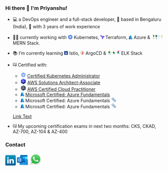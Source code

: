 ### Hi there 👋  I'm Priyanshu! 

- 💻 a DevOps engineer and a full-stack developer, 📍 based in Bengaluru (India), 💼 with 3 years of work experience
- 👨‍💻 currently working with <img src="pictures/kubernetes.png" alt="Kubernetes Logo" width="15"> Kubernetes, <img src="pictures/terraform.png" alt="Terraform Logo" width="12"> Terraform, <img src="pictures/azure.png" alt="Azure Logo" width="12"> Azure & <img src="pictures/mern-stack.png" alt="MERN Logo" width="40"> MERN Stack.
- 📚 I’m currently learning <img src="pictures/istio.png" alt="Istio Logo" width="12"> Istio, <img src="pictures/argocd.png" alt="ArgocCD Logo" width="12"> ArgoCD & <img src="pictures/elk.png" alt="ELK Logo" width="40"> ELK Stack
- <img src="pictures/certificate.png" alt="Certificate Logo" width="12"> Certified with: 
    - <img src="pictures/cka.png" alt="CKA Logo" width="18"> [Certified Kubernetes Administrator](https://www.credly.com/badges/dd021ae5-d0ad-4fd2-a6db-4145d2f06239/public_url "See in Credly")
    - <img src="pictures/awssaa.png" alt="AWS SAA Logo" width="18"> [AWS Solutions Architect-Associate](https://www.credly.com/badges/6c70e580-dd75-4448-a4ef-34402003a507/public_url "See in Credly") 
    - <img src="pictures/awscp.png" alt="AWS CP Logo" width="18"> [AWS Certified Cloud Practitioner](https://www.credly.com/badges/a8ec4b4c-7ac9-4987-9695-66cde38cfaa0/public_url "See in Credly")
    - <img src="pictures/azure.png" alt="Azure Logo" width="12"> [Microsoft Certified: Azure Fundamentals](https://www.credly.com/badges/db38fd28-3ad1-4f8c-bb83-12e0ec707d59?source=linked_in_profile)
    - <img src="pictures/azure.png" alt="Azure Logo" width="12"> Microsoft Certified: Azure Fundamentals [<img src="pictures/hyperlink.png" alt="See in Credly" width="16">](https://www.credly.com/badges/db38fd28-3ad1-4f8c-bb83-12e0ec707d59?source=linked_in_profile)
    - <img src="pictures/azure.png" alt="Azure Logo" width="12"> Microsoft Certified: Azure Fundamentals <a href="https://www.credly.com/badges/db38fd28-3ad1-4f8c-bb83-12e0ec707d59?source=linked_in_profile" target="_blank"><img src="pictures/hyperlink.png" alt="See in Credly" width="16"></a>

    <a href="https://www.example.com" target="_blank">Link Text</a>

 
- <img src="pictures/certificate.png" alt="Certificate Logo" width="12"> My upcoming certification exams in next two months: CKS, CKAD, AZ-700, AZ-104 & AZ-400




### Contact
<a href="https://www.linkedin.com/in/psshri/"><img src="pictures/linkedin.png" alt="LinkedIn Logo" width="33"/></a>
<a href="mailto:psshri@outlook.com"><img src="pictures/ms_outlook.png" alt="MS Outlook Logo" width="35"/></a>
<a href="https://wa.me/919758439312"><img src="pictures/whatsapp.png" alt="Whatsapp Logo" width="40"/></a>


<!--
**psshri/psshri** is a ✨ _special_ ✨ repository because its `README.md` (this file) appears on your GitHub profile.

Here are some ideas to get you started:

- 🔭 I’m currently working on ...
- 🌱 I’m currently learning ...
- 👯 I’m looking to collaborate on ...
- 🤔 I’m looking for help with ...
- 💬 Ask me about ...
- 📫 How to reach me: ...
- 😄 Pronouns: ...
- ⚡ Fun fact: ...
-->

<!-- ## Skills
- [Skill #1]
- [Skill #2]
- [Skill #3]
- [Skill #4]
- [Skill #5]

## Contact
- [LinkedIn](https://www.linkedin.com/in/yourusername/)
- [Email](mailto:youremail@example.com)
- [Website](https://www.yourwebsite.com/)

Feel free to reach out to me if you have any questions or would like to collaborate on a project! -->
